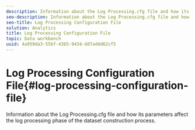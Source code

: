 ```yaml
---
description: Information about the Log Processing.cfg file and how its parameters affect the log processing phase of the dataset construction process.
seo-description: Information about the Log Processing.cfg file and how its parameters affect the log processing phase of the dataset construction process.
seo-title: Log Processing Configuration File
solution: Analytics
title: Log Processing Configuration File
topic: Data workbench
uuid: 4a959da3-55bf-4365-9434-dd7ad4d62cf5
---
```


# Log Processing Configuration File{#log-processing-configuration-file}

Information about the Log Processing.cfg file and how its parameters affect the log processing phase of the dataset construction process.

